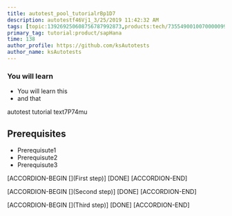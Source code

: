 ```yaml
---
title: autotest_pool_tutorialrBp1D7
description: autotestf46Vj1_3/25/2019 11:42:32 AM
tags: [topic:139269250608756787992873,products:tech/73554900100700000996,tutorial:experience/advanced]
primary_tag: tutorial:product/sapHana
time: 138
author_profile: https://github.com/ksAutotests
author_name: ksAutotests
---
```

### You will learn
- You will learn this
- and that

autotest tutorial text7P74mu

## Prerequisites
- Prerequisute1
- Prerequisute2
- Prerequisute3

[ACCORDION-BEGIN [](First step)]
[DONE]
[ACCORDION-END]

[ACCORDION-BEGIN [](Second step)]
[DONE]
[ACCORDION-END]

[ACCORDION-BEGIN [](Third step)]
[DONE]
[ACCORDION-END]

